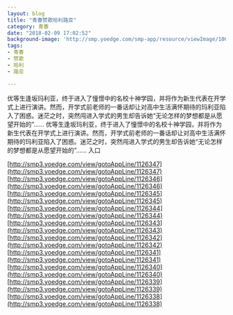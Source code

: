 ```yaml
---
layout: blog
title: "青春赞歌哈利路亚"
category: 青春
date: "2018-02-09 17:02:52"
background-image: 'http://smp.yoedge.com/smp-app/resource/viewImage/1004567appline.png'
tags:
- 青春
- 赞歌
- 哈利
- 路亚

---
```

优等生逢坂玛利亚，终于进入了憧憬中的名校十神学园，并将作为新生代表在开学式上进行演讲。然而，开学式前老师的一番话却让对高中生活满怀期待的玛利亚陷入了困惑。迷茫之时，突然闯进入学式的男生却告诉她“无论怎样的梦想都是从愿望开始的”……
优等生逢坂玛利亚，终于进入了憧憬中的名校十神学园，并将作为新生代表在开学式上进行演讲。然而，开学式前老师的一番话却让对高中生活满怀期待的玛利亚陷入了困惑。迷茫之时，突然闯进入学式的男生却告诉她“无论怎样的梦想都是从愿望开始的”……
入口

[http://smp3.yoedge.com/view/gotoAppLine/1126347](http://smp3.yoedge.com/view/gotoAppLine/1126347)
[http://smp3.yoedge.com/view/gotoAppLine/1126346](http://smp3.yoedge.com/view/gotoAppLine/1126346)
[http://smp3.yoedge.com/view/gotoAppLine/1126345](http://smp3.yoedge.com/view/gotoAppLine/1126345)
[http://smp3.yoedge.com/view/gotoAppLine/1126344](http://smp3.yoedge.com/view/gotoAppLine/1126344)
[http://smp3.yoedge.com/view/gotoAppLine/1126343](http://smp3.yoedge.com/view/gotoAppLine/1126343)
[http://smp3.yoedge.com/view/gotoAppLine/1126342](http://smp3.yoedge.com/view/gotoAppLine/1126342)
[http://smp3.yoedge.com/view/gotoAppLine/1126341](http://smp3.yoedge.com/view/gotoAppLine/1126341)
[http://smp3.yoedge.com/view/gotoAppLine/1126340](http://smp3.yoedge.com/view/gotoAppLine/1126340)
[http://smp3.yoedge.com/view/gotoAppLine/1126339](http://smp3.yoedge.com/view/gotoAppLine/1126339)
[http://smp3.yoedge.com/view/gotoAppLine/1126338](http://smp3.yoedge.com/view/gotoAppLine/1126338)

        
